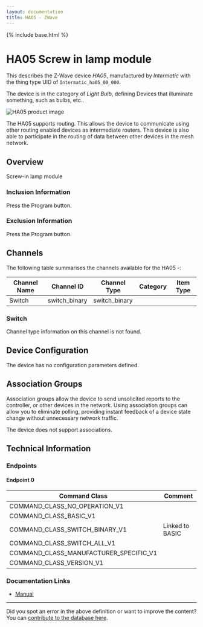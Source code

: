 ```yaml
---
layout: documentation
title: HA05 - ZWave
---
```


{% include base.html %}

# HA05 Screw in lamp module
This describes the Z-Wave device *HA05*, manufactured by *Intermatic* with the thing type UID of ```Intermatic_ha05_00_000```.

The device is in the category of *Light Bulb*, defining Devices that illuminate something, such as bulbs, etc..

![HA05 product image](https://opensmarthouse.org/assets/zwave/attachments/441/HA05C.png)


The HA05 supports routing. This allows the device to communicate using other routing enabled devices as intermediate routers.  This device is also able to participate in the routing of data between other devices in the mesh network.

## Overview

Screw-in lamp module

### Inclusion Information

Press the Program button.

### Exclusion Information

Press the Program button.

## Channels

The following table summarises the channels available for the HA05 -:

| Channel Name | Channel ID | Channel Type | Category | Item Type |
|--------------|------------|--------------|----------|-----------|
| Switch | switch_binary | switch_binary |  |  | 

### Switch
Channel type information on this channel is not found.



## Device Configuration

The device has no configuration parameters defined.

## Association Groups

Association groups allow the device to send unsolicited reports to the controller, or other devices in the network. Using association groups can allow you to eliminate polling, providing instant feedback of a device state change without unnecessary network traffic.

The device does not support associations.
## Technical Information

### Endpoints

#### Endpoint 0

| Command Class | Comment |
|---------------|---------|
| COMMAND_CLASS_NO_OPERATION_V1| |
| COMMAND_CLASS_BASIC_V1| |
| COMMAND_CLASS_SWITCH_BINARY_V1| Linked to BASIC|
| COMMAND_CLASS_SWITCH_ALL_V1| |
| COMMAND_CLASS_MANUFACTURER_SPECIFIC_V1| |
| COMMAND_CLASS_VERSION_V1| |

### Documentation Links

* [Manual](https://www.opensmarthouse.org/zwavedatabase/441/Intermatic-HA05C.pdf)

---

Did you spot an error in the above definition or want to improve the content?
You can [contribute to the database here](https://www.opensmarthouse.org/zwavedatabase/441).
